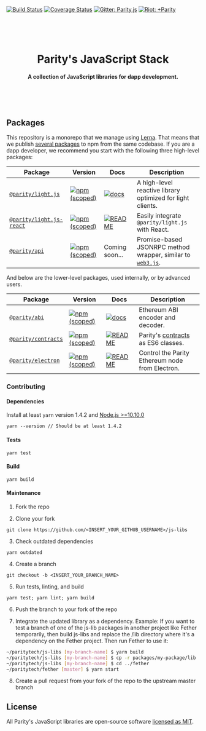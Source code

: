 [![Build Status](https://travis-ci.org/paritytech/js-libs.svg?branch=master)](https://travis-ci.org/paritytech/js-libs)
[![Coverage Status](https://coveralls.io/repos/github/paritytech/js-libs/badge.svg?branch=master)](https://coveralls.io/github/paritytech/js-libs?branch=master)
[![Gitter: Parity.js](https://img.shields.io/badge/gitter-parity.js-4AB495.svg)](https://gitter.im/paritytech/parity.js)
[![Riot: +Parity](https://img.shields.io/badge/riot-%2Bparity%3Amatrix.parity.io-orange.svg)](https://riot.im/app/#/group/+parity:matrix.parity.io)

<br /><br /><br />

<h1 align="center">Parity's JavaScript Stack</h1>

<h4 align="center">
  A collection of JavaScript libraries for dapp development.
</h4>

<br /><br /><br />

## Packages

This repository is a monorepo that we manage using [Lerna](https://lernajs.io). That means that we publish [several packages](/packages) to npm from the same codebase. If you are a dapp developer, we recommend you start with the following three high-level packages:

| Package                                              | Version                                                                                                                          | Docs                                                                                                  | Description                                                                                        |
| ---------------------------------------------------- | -------------------------------------------------------------------------------------------------------------------------------- | ----------------------------------------------------------------------------------------------------- | -------------------------------------------------------------------------------------------------- |
| [`@parity/light.js`](/packages/light.js)             | [![npm (scoped)](https://img.shields.io/npm/v/@parity/light.js.svg)](https://www.npmjs.com/package/@parity/light.js)             | [![docs](https://img.shields.io/badge/docs-passing-green.svg)](https://parity-js.github.io/light.js/) | A high-level reactive library optimized for light clients.                                         |
| [`@parity/light.js-react`](/packages/light.js-react) | [![npm (scoped)](https://img.shields.io/npm/v/@parity/light.js-react.svg)](https://www.npmjs.com/package/@parity/light.js-react) | [![README](https://img.shields.io/badge/docs-README-green.svg)](/packages/light.js-react#readme)      | Easily integrate `@parity/light.js` with React.                                                    |
| [`@parity/api`](/packages/api)                       | [![npm (scoped)](https://img.shields.io/npm/v/@parity/api.svg)](https://www.npmjs.com/package/@parity/api)                       | Coming soon...                                                                                        | Promise-based JSONRPC method wrapper, similar to [`web3.js`](https://github.com/ethereum/web3.js). |

And below are the lower-level packages, used internally, or by advanced users.

| Package                                    | Version                                                                                                                | Docs                                                                                             | Description                                                               |
| ------------------------------------------ | ---------------------------------------------------------------------------------------------------------------------- | ------------------------------------------------------------------------------------------------ | ------------------------------------------------------------------------- |
| [`@parity/abi`](/packages/abi)             | [![npm (scoped)](https://img.shields.io/npm/v/@parity/abi.svg)](https://www.npmjs.com/package/@parity/abi)             | [![docs](https://img.shields.io/badge/docs-passing-green.svg)](https://parity-js.github.io/abi/) | Ethereum ABI encoder and decoder.                                         |
| [`@parity/contracts`](/packages/contracts) | [![npm (scoped)](https://img.shields.io/npm/v/@parity/contracts.svg)](https://www.npmjs.com/package/@parity/contracts) | [![README](https://img.shields.io/badge/docs-README-green.svg)](/packages/contracts#readme)      | Parity's [contracts](https://github.com/parity-contracts) as ES6 classes. |
| [`@parity/electron`](/packages/electron)   | [![npm (scoped)](https://img.shields.io/npm/v/@parity/electron.svg)](https://www.npmjs.com/package/@parity/electron)   | [![README](https://img.shields.io/badge/docs-README-green.svg)](/packages/electron#readme)       | Control the Parity Ethereum node from Electron.                           |

### Contributing

#### Dependencies

Install at least `yarn` version 1.4.2 and [Node.js >=10.10.0](https://nodejs.org/en/)

```
yarn --version // Should be at least 1.4.2
```

#### Tests

```
yarn test
```

#### Build

```
yarn build
```

#### Maintenance

1. Fork the repo

2. Clone your fork
```
git clone https://github.com/<INSERT_YOUR_GITHUB_USERNAME>/js-libs
```

3. Check outdated dependencies

```
yarn outdated
```

4. Create a branch

```
git checkout -b <INSERT_YOUR_BRANCH_NAME>
```

5. Run tests, linting, and build

```
yarn test; yarn lint; yarn build
```

6. Push the branch to your fork of the repo

7. Integrate the updated library as a dependency. Example: If you want to test a branch of one of the js-lib packages in another project like Fether temporarily, then build js-libs and replace the /lib directory where it's a dependency on the Fether project. Then run Fether to use it:

```bash
~/paritytech/js-libs [my-branch-name] $ yarn build
~/paritytech/js-libs [my-branch-name] $ cp -r packages/my-package/lib ../fether/node_modules/@parity/my-package/lib
~/paritytech/js-libs [my-branch-name] $ cd ../fether
~/paritytech/fether [master] $ yarn start
```

8. Create a pull request from your fork of the repo to the upstream master branch


## License

All Parity's JavaScript libraries are open-source software [licensed as MIT](/LICENSE).
